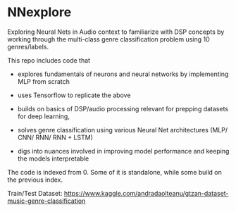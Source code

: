 # NNexplore
Exploring Neural Nets in Audio context to familiarize with DSP concepts by working through the multi-class genre classification problem using 10 genres/labels.

This repo includes code that

- explores fundamentals of neurons and neural networks by implementing MLP from scratch 

- uses Tensorflow to replicate the above 

- builds on basics of DSP/audio processing relevant for prepping datasets for deep learning, 

- solves genre classification using various Neural Net architectures (MLP/ CNN/ RNN/ RNN + LSTM)

- digs into nuances involved in improving model performance and keeping the models interpretable

The code is indexed from 0. Some of it is standalone, while some build on the previous index.

Train/Test Dataset: https://www.kaggle.com/andradaolteanu/gtzan-dataset-music-genre-classification

